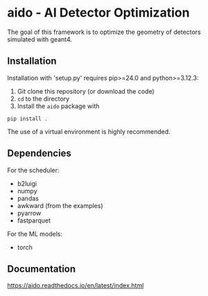 # aido - AI Detector Optimization

The goal of this framework is to optimize the geometry of detectors simulated with geant4.

## Installation

Installation with 'setup.py' requires pip>=24.0 and python>=3.12.3:
1. Git clone this repository (or download the code)
2. `cd` to the directory
3. Install the `aido` package with

```
pip install .
```

The use of a virtual environment is highly recommended.

## Dependencies

For the scheduler:

 - b2luigi
 - numpy
 - pandas
 - awkward (from the examples)
 - pyarrow
 - fastparquet

For the ML models:
 - torch

## Documentation

https://aido.readthedocs.io/en/latest/index.html
